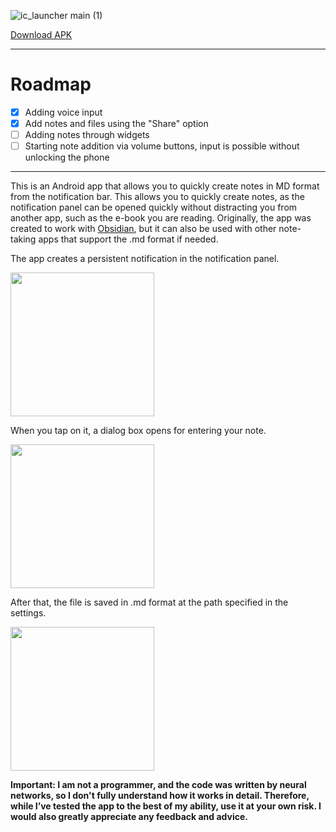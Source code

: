 ![ic_launcher main (1)](https://github.com/user-attachments/assets/dbfb65c5-6e39-4880-8392-8965f19c87ea)

[Download APK](https://github.com/Fertion/QuickMDCapture/releases/latest)

---

# Roadmap

- [x] Adding voice input
- [x] Add notes and files using the "Share" option
- [ ] Adding notes through widgets
- [ ] Starting note addition via volume buttons, input is possible without unlocking the phone

---

This is an Android app that allows you to quickly create notes in MD format from the notification bar. This allows you to quickly create notes, as the notification panel can be opened quickly without distracting you from another app, such as the e-book you are reading. Originally, the app was created to work with [Obsidian](https://obsidian.md/), but it can also be used with other note-taking apps that support the .md format if needed.

The app creates a persistent notification in the notification panel.

<img src="https://github.com/user-attachments/assets/23ae3d30-35bd-4b33-b49f-4b7ba2d5f1bd" width="230"/>

When you tap on it, a dialog box opens for entering your note.

<img src="https://github.com/user-attachments/assets/dab98a8d-114a-4980-923a-b969d45c2fd9" width="230"/>

After that, the file is saved in .md format at the path specified in the settings.

<img src="https://github.com/user-attachments/assets/8351ec7d-0926-42f1-9cfc-4960778b8d6a" width="230"/>

**Important: I am not a programmer, and the code was written by neural networks, so I don't fully understand how it works in detail. Therefore, while I’ve tested the app to the best of my ability, use it at your own risk. I would also greatly appreciate any feedback and advice.**
